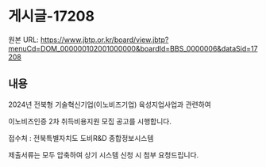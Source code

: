# 게시글-17208

원본 URL: https://www.jbtp.or.kr/board/view.jbtp?menuCd=DOM_000000102001000000&boardId=BBS_0000006&dataSid=17208

## 내용

2024년 전북형 기술혁신기업(이노비즈기업) 육성지업사업과 관련하여 

이노비즈인증 2차 취득비용지원 모집 공고를 시행합니다.

접수처 : 전북특별자치도 도비R&D 종합정보시스템

제출서류는 모두 압축하여 상기 시스템 신청 시 첨부 요청드립니다.
